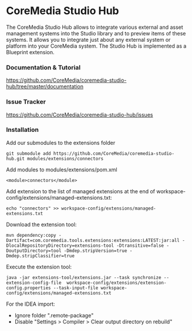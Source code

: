 # CoreMedia Studio Hub


The CoreMedia Studio Hub allows to integrate various external and asset 
management systems into the Studio library and to preview items of these 
systems. It allows you to integrate just about any external system or platform 
into your CoreMedia system. The Studio Hub is implemented as a Blueprint 
extension.

### Documentation & Tutorial

https://github.com/CoreMedia/coremedia-studio-hub/tree/master/documentation

### Issue Tracker

https://github.com/CoreMedia/coremedia-studio-hub/issues

### Installation

Add our submodules to the extensions folder

```
git submodule add https://github.com/CoreMedia/coremedia-studio-hub.git modules/extensions/connectors
```

Add modules to modules/extensions/pom.xml

```
<module>connectors</module>
```

Add extension to the list of managed extensions at the end of workspace-config/extensions/managed-extensions.txt:

```
echo "connectors" >> workspace-config/extensions/managed-extensions.txt
```

Download the extension tool:

```
mvn dependency:copy -Dartifact=com.coremedia.tools.extensions:extensions:LATEST:jar:all -DlocalRepositoryDirectory=extensions-tool -Dtransitive=false -DoutputDirectory=tool -Dmdep.stripVersion=true -Dmdep.stripClassifier=true
```

Execute the extension tool:

```
java -jar extensions-tool/extensions.jar --task synchronize --extension-config-file  workspace-config/extensions/extension-config.properties --task-input-file workspace-config/extensions/managed-extensions.txt
```

For the IDEA import:
- Ignore folder ".remote-package"
- Disable "Settings > Compiler > Clear output directory on rebuild"
